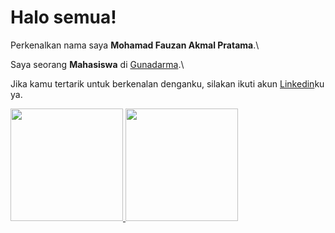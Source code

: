# Halo semua! 

Perkenalkan nama saya **Mohamad Fauzan Akmal Pratama**.\

Saya seorang **Mahasiswa** di [Gunadarma]().\


Jika kamu tertarik untuk berkenalan denganku, silakan ikuti akun [Linkedin](https://www.linkedin.com/in/mohamad-fauzan-akmal-pratama)ku ya.

<p align="left">
<a href="https://github.com/OJJJN">
  <img height="180em" src="https://github-readme-stats-eight-theta.vercel.app/api?username=mfauzanakmalpratama&show_icons=true&theme=algolia&include_all_commits=true&count_private=true"/>
  <img height="180em" src="https://github-readme-stats-eight-theta.vercel.app/api/top-langs/?username=mfauzanakmalpratama&layout=compact&langs_count=8&theme=algolia"/>
</a>
</p>
